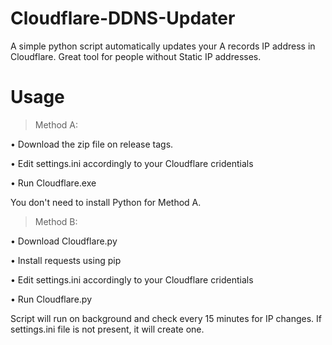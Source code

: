 # Cloudflare-DDNS-Updater
A simple python script automatically updates your A records IP address in Cloudflare. Great tool for people without Static IP addresses.


# Usage

>Method A: 

• Download the zip file on release tags.

• Edit settings.ini accordingly to your Cloudflare cridentials

• Run Cloudflare.exe

You don't need to install Python for Method A.

>Method B:

• Download Cloudflare.py

• Install requests using pip

• Edit settings.ini accordingly to your Cloudflare cridentials

• Run Cloudflare.py


Script will run on background and check every 15 minutes for IP changes. If settings.ini file is not present, it will create one.
